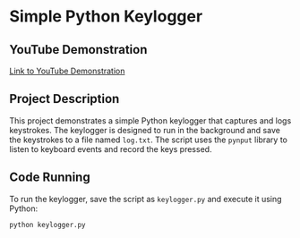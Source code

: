 # Simple Python Keylogger

## YouTube Demonstration
[Link to YouTube Demonstration](#)

## Project Description
This project demonstrates a simple Python keylogger that captures and logs keystrokes. The keylogger is designed to run in the background and save the keystrokes to a file named `log.txt`. The script uses the `pynput` library to listen to keyboard events and record the keys pressed.

## Code Running
To run the keylogger, save the script as `keylogger.py` and execute it using Python:
```bash
python keylogger.py

